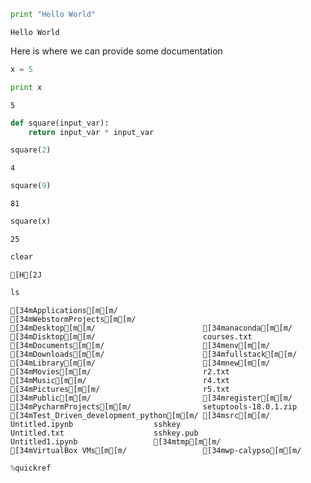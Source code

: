 

```python
print "Hello World"
```

    Hello World


Here is where we can provide some documentation


```python
x = 5
```


```python
print x
```

    5



```python
def square(input_var):
    return input_var * input_var
```


```python
square(2)
```




    4




```python
square(9)
```




    81




```python
square(x)
```




    25




```python
clear
```

    [H[2J


```python
ls
```

    [34mApplications[m[m/                   [34mWebstormProjects[m[m/
    [34mDesktop[m[m/                        [34manaconda[m[m/
    [34mDisktop[m[m/                        courses.txt
    [34mDocuments[m[m/                      [34menv[m[m/
    [34mDownloads[m[m/                      [34mfullstack[m[m/
    [34mLibrary[m[m/                        [34mnew[m[m/
    [34mMovies[m[m/                         r2.txt
    [34mMusic[m[m/                          r4.txt
    [34mPictures[m[m/                       r5.txt
    [34mPublic[m[m/                         [34mregister[m[m/
    [34mPycharmProjects[m[m/                setuptools-18.0.1.zip
    [34mTest_Driven_development_python[m[m/ [34msrc[m[m/
    Untitled.ipynb                  sshkey
    Untitled.txt                    sshkey.pub
    Untitled1.ipynb                 [34mtmp[m[m/
    [34mVirtualBox VMs[m[m/                 [34mwp-calypso[m[m/



```python
%quickref
```


```python

```
